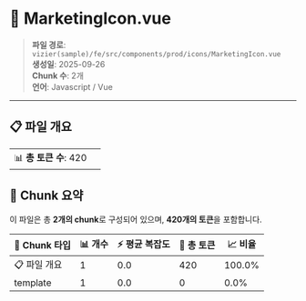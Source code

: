 # 📄 MarketingIcon.vue

> **파일 경로**: `vizier(sample)/fe/src/components/prod/icons/MarketingIcon.vue`  
> **생성일**: 2025-09-26  
> **Chunk 수**: 2개  
> **언어**: Javascript / Vue
---


## 📋 파일 개요

| | |
|--|--|
| 📊 **총 토큰 수**: 420 |  |






## 🧩 Chunk 요약

이 파일은 총 **2개의 chunk**로 구성되어 있으며, **420개의 토큰**을 포함합니다.

| 🧩 Chunk 타입 | 📊 개수 | ⚡ 평균 복잡도 | 📝 총 토큰 | 📈 비율 |
|---------------|--------|-------------|----------|--------|
| 📋 파일 개요 | 1 | 0.0 | 420 | 100.0% |
| template | 1 | 0.0 | 0 | 0.0% |

